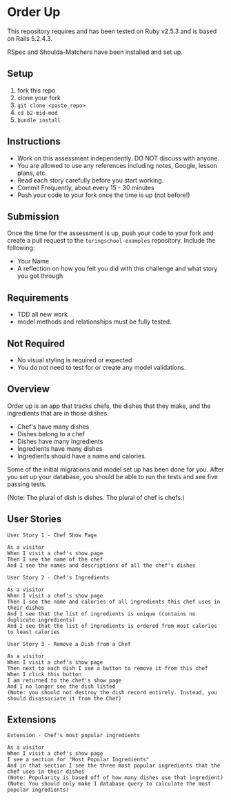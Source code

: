 # Order Up

This repository requires and has been tested on Ruby v2.5.3 and is based on Rails 5.2.4.3.

RSpec and Shoulda-Matchers have been installed and set up.

## Setup

1. fork this repo
2. clone your fork
3. `git clone <paste_repo>`
4. `cd b2-mid-mod`
5. `bundle install`

## Instructions

* Work on this assessment independently. DO NOT discuss with anyone.
* You are allowed to use any references including notes, Google, lesson plans, etc.
* Read each story carefully before you start working.
* Commit Frequently, about every 15 - 30 minutes
* Push your code to your fork once the time is up (not before!)

## Submission

Once the time for the assessment is up, push your code to your fork and create a pull request to the `turingschool-examples` repository. Include the following:

* Your Name
* A reflection on how you felt you did with this challenge and what story you got through

## Requirements

* TDD all new work
* model methods and relationships must be fully tested.

## Not Required

* No visual styling is required or expected
* You do not need to test for or create any model validations.

## Overview

Order up is an app that tracks chefs, the dishes that they make, and the ingredients that are in those dishes.

* Chef's have many dishes
* Dishes belong to a chef
* Dishes have many Ingredients
* Ingredients have many dishes
* Ingredients should have a name and calories.

Some of the initial migrations and model set up has been done for you. After you set up your database, you should be able to run the tests and see five passing tests.

(Note: The plural of dish is dishes. The plural of chef is chefs.)

## User Stories

```
User Story 1 - Chef Show Page

As a visitor
When I visit a chef's show page
Then I see the name of the chef
And I see the names and descriptions of all the chef's dishes
```

```
User Story 2 - Chef's Ingredients

As a visitor
When I visit a chef's show page
Then I see the name and calories of all ingredients this chef uses in their dishes
And I see that the list of ingredients is unique (contains no duplicate ingredients)
And I see that the list of ingredients is ordered from most calories to least calories
```

```
User Story 3 - Remove a Dish from a Chef

As a visitor
When I visit a chef's show page
Then next to each dish I see a button to remove it from this chef
When I click this button
I am returned to the chef's show page
And I no longer see the dish listed
(Note: you should not destroy the dish record entirely. Instead, you should disassociate it from the Chef)
```


## Extensions

```
Extension - Chef's most popular ingredients

As a visitor
When I visit a chef's show page
I see a section for "Most Popular Ingredients"
And in that section I see the three most popular ingredients that the chef uses in their dishes
(Note: Popularity is based off of how many dishes use that ingredient)
(Note: You should only make 1 database query to calculate the most popular ingredients)
```
